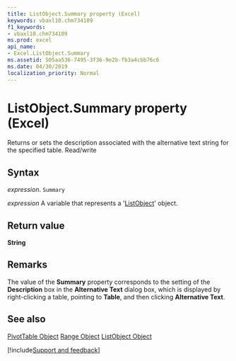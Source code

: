 ```yaml
---
title: ListObject.Summary property (Excel)
keywords: vbaxl10.chm734109
f1_keywords:
- vbaxl10.chm734109
ms.prod: excel
api_name:
- Excel.ListObject.Summary
ms.assetid: 505aa536-7495-3f36-9e2b-fb3a4cbb76c6
ms.date: 04/30/2019
localization_priority: Normal
---
```



# ListObject.Summary property (Excel)

Returns or sets the description associated with the alternative text string for the specified table. Read/write


## Syntax

_expression_. `Summary`

_expression_ A variable that represents a '[ListObject](Excel.ListObject.md)' object.


## Return value

 **String**


## Remarks

The value of the  **Summary** property corresponds to the setting of the **Description** box in the **Alternative Text** dialog box, which is displayed by right-clicking a table, pointing to **Table**, and then clicking  **Alternative Text**.


## See also


[PivotTable Object](Excel.PivotTable.md)
[Range Object](Excel.Range(object).md)
[ListObject Object](Excel.ListObject.md)

[!include[Support and feedback](~/includes/feedback-boilerplate.md)]